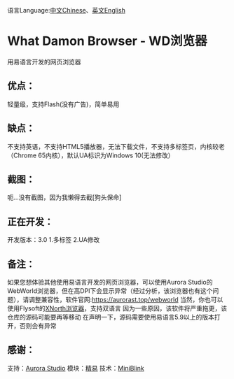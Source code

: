 语言Language:[中文Chinese](https://github.com/WhatDamon/WDBrowser/blob/master/README-CN.md)、[英文English](https://github.com/WhatDamon/WDBrowser/blob/master/README.md)
# What Damon Browser - WD浏览器
用易语言开发的网页浏览器
## 优点：
轻量级，支持Flash(没有广告)，简单易用
## 缺点：
不支持英语，不支持HTML5播放器，无法下载文件，不支持多标签页，内核较老（Chrome 65内核），默认UA标识为Windows 10(无法修改）
## 截图：
呃...没有截图，因为我懒得去截[狗头保命]
## 正在开发：
开发版本：3.0
1.多标签
2.UA修改
## 备注：
如果您想体验其他使用易语言开发的网页浏览器，可以使用Aurora Studio的WebWorld浏览器，但在高DPI下会显示异常（经过分析，该浏览器也有这个问题），请调整兼容性，软件官网:https://aurorast.top/webworld 
当然，你也可以使用Flysoft的[XNorth浏览器](https://flysoft.js.org/XNorth.html)，支持双语言
因为一些原因，该软件将严重拖更，该仓库的源码可能要再等移动
在声明一下，源码需要使用易语言5.9以上的版本打开，否则会有异常
## 感谢：

支持：[Aurora Studio](https://aurorast.top)
模块：[精易](https://bbs.125.la)
技术：[MiniBlink](https://miniblink.net)
